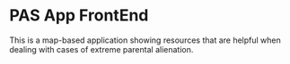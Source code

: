 # PAS App FrontEnd

This is a map-based application showing resources that are helpful when dealing with cases of extreme parental alienation.
